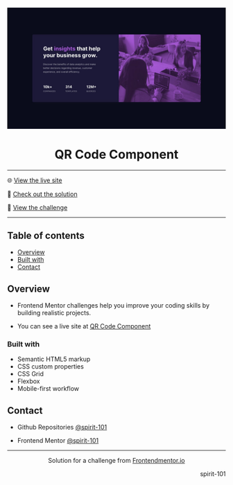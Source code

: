 ![portada frontend mentor](/design/desktop-design.jpg)

<h1 align="center">QR Code Component</h1>

<hr>

🌐 [View the live site](https://spirit-101.github.io/stats-preview-card-component/)

🧠 [Check out the solution](https://www.frontendmentor.io/solutions/stats-preview-card-component-pLtan2EGRj)

📝 [View the challenge](https://www.frontendmentor.io/challenges/stats-preview-card-component-8JqbgoU62)

---

## Table of contents

- [Overview](#overview)
- [Built with](#built-with)
- [Contact](#contact)

<!-- Overview section -->

## Overview

- Frontend Mentor challenges help you improve your coding skills by building realistic projects.

- You can see a live site at [QR Code Component](https://spirit-101.github.io/stats-preview-card-component/)

### Built with

- Semantic HTML5 markup
- CSS custom properties
- CSS Grid
- Flexbox
- Mobile-first workflow

<!-- Contact section -->

## Contact

- Github Repositories [@spirit-101](https://github.com/spirit-101/)

- Frontend Mentor [@spirit-101](https://www.frontendmentor.io/profile/spirit-101)

---

<div align="center">
   Solution for a challenge from <a href="https://www.frontendmentor.io/" target="_blank">Frontendmentor.io</a>
</div>

<div align="right">
    <p>spirit-101</p>
</div>
